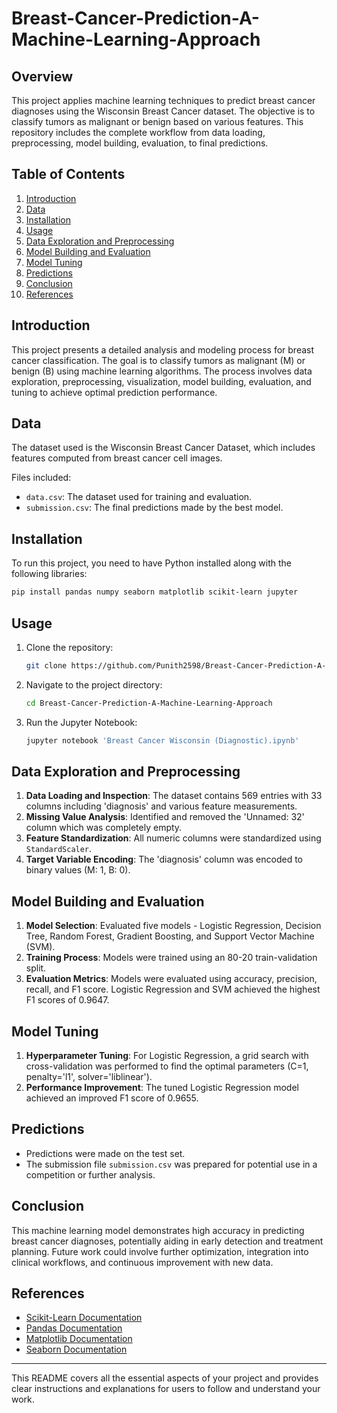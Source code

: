 # Breast-Cancer-Prediction-A-Machine-Learning-Approach

## Overview
This project applies machine learning techniques to predict breast cancer diagnoses using the Wisconsin Breast Cancer dataset. The objective is to classify tumors as malignant or benign based on various features. This repository includes the complete workflow from data loading, preprocessing, model building, evaluation, to final predictions.

## Table of Contents
1. [Introduction](#introduction)
2. [Data](#data)
3. [Installation](#installation)
4. [Usage](#usage)
5. [Data Exploration and Preprocessing](#data-exploration-and-preprocessing)
6. [Model Building and Evaluation](#model-building-and-evaluation)
7. [Model Tuning](#model-tuning)
8. [Predictions](#predictions)
9. [Conclusion](#conclusion)
10. [References](#references)

## Introduction
This project presents a detailed analysis and modeling process for breast cancer classification. The goal is to classify tumors as malignant (M) or benign (B) using machine learning algorithms. The process involves data exploration, preprocessing, visualization, model building, evaluation, and tuning to achieve optimal prediction performance.

## Data
The dataset used is the Wisconsin Breast Cancer Dataset, which includes features computed from breast cancer cell images.

Files included:
- `data.csv`: The dataset used for training and evaluation.
- `submission.csv`: The final predictions made by the best model.

## Installation
To run this project, you need to have Python installed along with the following libraries:
```bash
pip install pandas numpy seaborn matplotlib scikit-learn jupyter
```

## Usage
1. Clone the repository:
   ```bash
   git clone https://github.com/Punith2598/Breast-Cancer-Prediction-A-Machine-Learning-Approach.git
   ```
2. Navigate to the project directory:
   ```bash
   cd Breast-Cancer-Prediction-A-Machine-Learning-Approach
   ```
3. Run the Jupyter Notebook:
   ```bash
   jupyter notebook 'Breast Cancer Wisconsin (Diagnostic).ipynb'
   ```

## Data Exploration and Preprocessing
1. **Data Loading and Inspection**: The dataset contains 569 entries with 33 columns including 'diagnosis' and various feature measurements.
2. **Missing Value Analysis**: Identified and removed the 'Unnamed: 32' column which was completely empty.
3. **Feature Standardization**: All numeric columns were standardized using `StandardScaler`.
4. **Target Variable Encoding**: The 'diagnosis' column was encoded to binary values (M: 1, B: 0).

## Model Building and Evaluation
1. **Model Selection**: Evaluated five models - Logistic Regression, Decision Tree, Random Forest, Gradient Boosting, and Support Vector Machine (SVM).
2. **Training Process**: Models were trained using an 80-20 train-validation split.
3. **Evaluation Metrics**: Models were evaluated using accuracy, precision, recall, and F1 score. Logistic Regression and SVM achieved the highest F1 scores of 0.9647.

## Model Tuning
1. **Hyperparameter Tuning**: For Logistic Regression, a grid search with cross-validation was performed to find the optimal parameters (C=1, penalty='l1', solver='liblinear').
2. **Performance Improvement**: The tuned Logistic Regression model achieved an improved F1 score of 0.9655.

## Predictions
- Predictions were made on the test set.
- The submission file `submission.csv` was prepared for potential use in a competition or further analysis.

## Conclusion
This machine learning model demonstrates high accuracy in predicting breast cancer diagnoses, potentially aiding in early detection and treatment planning. Future work could involve further optimization, integration into clinical workflows, and continuous improvement with new data.

## References
- [Scikit-Learn Documentation](https://scikit-learn.org/stable/documentation.html)
- [Pandas Documentation](https://pandas.pydata.org/pandas-docs/stable/)
- [Matplotlib Documentation](https://matplotlib.org/stable/contents.html)
- [Seaborn Documentation](https://seaborn.pydata.org/)

---

This README covers all the essential aspects of your project and provides clear instructions and explanations for users to follow and understand your work.
